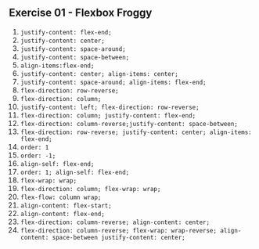 ## Exercise 01 - Flexbox Froggy

1. `justify-content: flex-end;`
2. `justify-content: center;`
3. `justify-content: space-around;`
4. `justify-content: space-between;`
5. `align-items:flex-end;`
6. `justify-content: center; align-items: center;`
7. `justify-content: space-around; align-items: flex-end;`
8. `flex-direction: row-reverse;`
9. `flex-direction: column;`
10. `justify-content: left; flex-direction: row-reverse;`
11. `flex-direction: column; justify-content: flex-end;`
12. `flex-direction: column-reverse;justify-content: space-between;`
13. `flex-direction: row-reverse; justify-content: center; align-items: flex-end;`
14. `order: 1`
15. `order: -1;`
16. `align-self: flex-end;`
17. `order: 1; align-self: flex-end;`
18. `flex-wrap: wrap;`
19. `flex-direction: column; flex-wrap: wrap;`
20. `flex-flow: column wrap;`
21. `align-content: flex-start;`
22. `align-content: flex-end;`
23. `flex-direction: column-reverse; align-content: center;`
24. `flex-direction: column-reverse; flex-wrap: wrap-reverse; align-content: space-between justify-content: center;`

